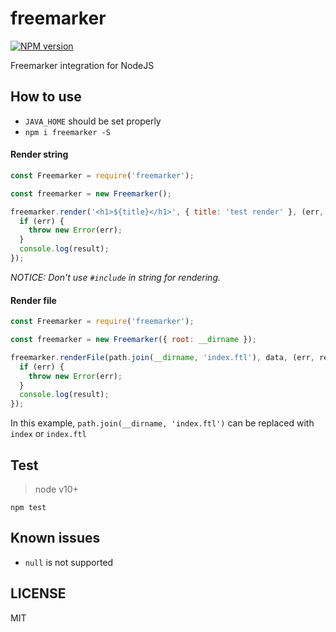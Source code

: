# freemarker

[![NPM version][npm-image]][npm-url]

Freemarker integration for NodeJS

## How to use

  - `JAVA_HOME` should be set properly
  - `npm i freemarker -S`

#### Render string

```javascript
const Freemarker = require('freemarker');

const freemarker = new Freemarker();

freemarker.render('<h1>${title}</h1>', { title: 'test render' }, (err, result) => {
  if (err) {
    throw new Error(err);
  }
  console.log(result);
});
```

*NOTICE: Don't use `#include` in string for rendering.*

#### Render file

```javascript
const Freemarker = require('freemarker');

const freemarker = new Freemarker({ root: __dirname });

freemarker.renderFile(path.join(__dirname, 'index.ftl'), data, (err, result) => {
  if (err) {
    throw new Error(err);
  }
  console.log(result);
});
```
In this example, `path.join(__dirname, 'index.ftl')` can be replaced with `index` or `index.ftl`

## Test
> node v10+

`npm test`

## Known issues
 - `null` is not supported

## LICENSE
MIT

[npm-url]: https://npmjs.org/package/freemarker
[npm-image]: https://img.shields.io/npm/v/freemarker.svg
